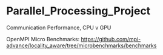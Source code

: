 # Parallel_Processing_Project
Communication Performance, CPU v GPU

OpenMPI Micro Benchmarks:
https://github.com/mpi-advance/locality_aware/tree/microbenchmarks/benchmarks
